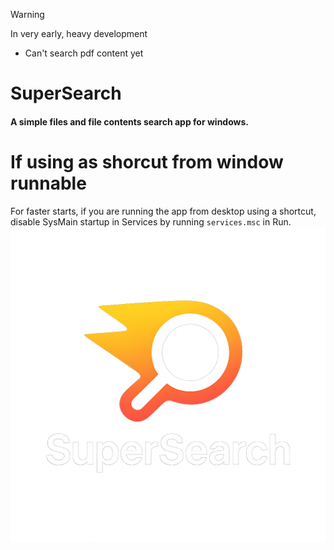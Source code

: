 > [!WARNING]
> In very early, heavy development
> - Can't search pdf content yet

# SuperSearch
#### A simple files and file contents search app for windows.


# If using as shorcut from window runnable
For faster starts, if you are running the app from desktop using a shortcut, disable SysMain startup in Services by running `services.msc` in Run.
![SuperSearch Logo](./icons/SuperSearch.png)
